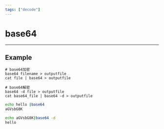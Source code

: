 ```yaml
---
tags: ["decode"]
---
```

# base64
---
## Example

```shell
# base64加密
base64 filename > outputfile
cat file | base64 > outputfile

# base64解密
base64 -d file > outputfile
cat base64_file | base64 -d > outputfile
```

```bash
echo hello |base64
aGVsbG8K

echo aGVsbG8K|base64 -d
hello
```

